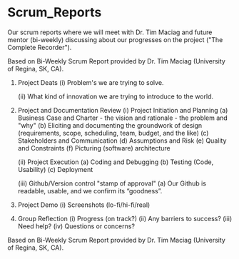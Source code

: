 # Scrum_Reports
Our scrum reports where we will meet with Dr. Tim Maciag and future mentor (bi-weekly) discussing about our progresses on the project ("The Complete Recorder").

Based on Bi-Weekly Scrum Report provided by Dr. Tim Maciag (University of Regina, SK, CA).

1.  Project Deats
    (i)   Problem's we are trying to solve.
    
    (ii)  What kind of innovation we are trying to introduce to the world.
    
2.  Project and Documentation Review
    (i)   Project Initiation and Planning
          (a)   Business Case and Charter - the vision and rationale - the problem and "why"
          (b)   Eliciting and documenting the groundwork of design (requirements, scope, scheduling, team, budget, and the like)
          (c)   Stakeholders and Communication
          (d)   Assumptions and Risk
          (e)   Quality and Constraints
          (f)   Picturing (software) architecture
    
    (ii)  Project Execution
          (a)   Coding and Debugging
          (b)   Testing (Code, Usability)
          (c)   Deployment
    
    (iii) Github/Version control "stamp of approval"
          (a)   Our Github is readable, usable, and we confirm its “goodness”.
          
3.  Project Demo
    (i)   Screenshots (lo-fi/hi-fi/real)

4.  Group Reflection
    (i)   Progress (on track?)
    (ii)  Any barriers to success?
    (iii) Need help?
    (iv)  Questions or concerns?
    
Based on Bi-Weekly Scrum Report provided by Dr. Tim Maciag (University of Regina, SK, CA).
